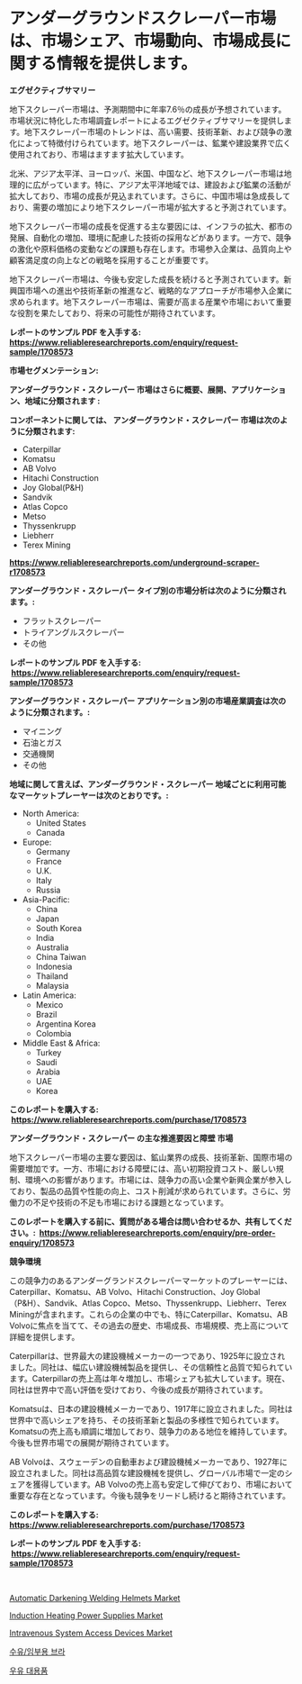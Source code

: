<p><h1>アンダーグラウンドスクレーパー市場は、市場シェア、市場動向、市場成長に関する情報を提供します。</h1></p><p><strong>エグゼクティブサマリー</strong></p>
<p><p>地下スクレーパー市場は、予測期間中に年率7.6％の成長が予想されています。市場状況に特化した市場調査レポートによるエグゼクティブサマリーを提供します。地下スクレーパー市場のトレンドは、高い需要、技術革新、および競争の激化によって特徴付けられています。地下スクレーパーは、鉱業や建設業界で広く使用されており、市場はますます拡大しています。</p><p>北米、アジア太平洋、ヨーロッパ、米国、中国など、地下スクレーパー市場は地理的に広がっています。特に、アジア太平洋地域では、建設および鉱業の活動が拡大しており、市場の成長が見込まれています。さらに、中国市場は急成長しており、需要の増加により地下スクレーパー市場が拡大すると予測されています。</p><p>地下スクレーパー市場の成長を促進する主な要因には、インフラの拡大、都市の発展、自動化の増加、環境に配慮した技術の採用などがあります。一方で、競争の激化や原料価格の変動などの課題も存在します。市場参入企業は、品質向上や顧客満足度の向上などの戦略を採用することが重要です。</p><p>地下スクレーパー市場は、今後も安定した成長を続けると予測されています。新興国市場への進出や技術革新の推進など、戦略的なアプローチが市場参入企業に求められます。地下スクレーパー市場は、需要が高まる産業や市場において重要な役割を果たしており、将来の可能性が期待されています。</p></p>
<p><strong>レポートのサンプル PDF を入手する: <a href="https://www.reliableresearchreports.com/enquiry/request-sample/1708573">https://www.reliableresearchreports.com/enquiry/request-sample/1708573</a></strong></p>
<p><strong>市場セグメンテーション:</strong></p>
<p><strong> アンダーグラウンド・スクレーパー 市場はさらに概要、展開、アプリケーション、地域に分類されます :</strong></p>
<p><strong>コンポーネントに関しては、 アンダーグラウンド・スクレーパー 市場は次のように分類されます: &nbsp;</strong></p>
<p><ul><li>Caterpillar</li><li>Komatsu</li><li>AB Volvo</li><li>Hitachi Construction</li><li>Joy Global(P&H)</li><li>Sandvik</li><li>Atlas Copco</li><li>Metso</li><li>Thyssenkrupp</li><li>Liebherr</li><li>Terex Mining</li></ul></p>
<p><strong><a href="https://www.reliableresearchreports.com/underground-scraper-r1708573">https://www.reliableresearchreports.com/underground-scraper-r1708573</a></strong></p>
<p><strong> アンダーグラウンド・スクレーパー タイプ別の市場分析は次のように分類されます。:</strong></p>
<p><ul><li>フラットスクレーパー</li><li>トライアングルスクレーパー</li><li>その他</li></ul></p>
<p><strong>レポートのサンプル PDF を入手する: &nbsp;<a href="https://www.reliableresearchreports.com/enquiry/request-sample/1708573">https://www.reliableresearchreports.com/enquiry/request-sample/1708573</a></strong></p>
<p><strong> アンダーグラウンド・スクレーパー アプリケーション別の市場産業調査は次のように分類されます。:</strong></p>
<p><ul><li>マイニング</li><li>石油とガス</li><li>交通機関</li><li>その他</li></ul></p>
<p><strong>地域に関して言えば、アンダーグラウンド・スクレーパー 地域ごとに利用可能なマーケットプレーヤーは次のとおりです。:</strong></p>
<p><ul>
    <li>
        North America:
        <ul>
            <li>United States</li>
            <li>Canada</li>
        </ul>
    </li>
    <li>
        Europe:
        <ul>
            <li>Germany</li>
            <li>France</li>
            <li>U.K.</li>
            <li>Italy</li>
            <li>Russia</li>
        </ul>
    </li>
    <li>
        Asia-Pacific:
        <ul>
            <li>China</li>
            <li>Japan</li>
            <li>South Korea</li>
            <li>India</li>
            <li>Australia</li>
            <li>China Taiwan</li>
            <li>Indonesia</li>
            <li>Thailand</li>
            <li>Malaysia</li>
        </ul>
    </li>
    <li>
        Latin America:
        <ul>
            <li>Mexico</li>
            <li>Brazil</li>
            <li>Argentina Korea</li>
            <li>Colombia</li>
        </ul>
    </li>
    <li>
        Middle East & Africa:
        <ul>
            <li>Turkey</li>
            <li>Saudi</li>
            <li>Arabia</li>
            <li>UAE</li>
            <li>Korea</li>
        </ul>
    </li>
    </ul></p>
<p><strong>このレポートを購入する: &nbsp;<a href="https://www.reliableresearchreports.com/purchase/1708573">https://www.reliableresearchreports.com/purchase/1708573</a></strong></p>
<p><strong>アンダーグラウンド・スクレーパー の主な推進要因と障壁 市場</strong></p>
<p><p>地下スクレーパー市場の主要な要因は、鉱山業界の成長、技術革新、国際市場の需要増加です。一方、市場における障壁には、高い初期投資コスト、厳しい規制、環境への影響があります。市場には、競争力の高い企業や新興企業が参入しており、製品の品質や性能の向上、コスト削減が求められています。さらに、労働力の不足や技術の不足も市場における課題となっています。</p></p>
<p><strong>このレポートを購入する前に、質問がある場合は問い合わせるか、共有してください。:&nbsp; <a href="https://www.reliableresearchreports.com/enquiry/pre-order-enquiry/1708573">https://www.reliableresearchreports.com/enquiry/pre-order-enquiry/1708573</a></strong></p>
<p><strong>競争環境</strong></p>
<p><p>この競争力のあるアンダーグランドスクレーパーマーケットのプレーヤーには、Caterpillar、Komatsu、AB Volvo、Hitachi Construction、Joy Global（P&H）、Sandvik、Atlas Copco、Metso、Thyssenkrupp、Liebherr、Terex Miningが含まれます。これらの企業の中でも、特にCaterpillar、Komatsu、AB Volvoに焦点を当てて、その過去の歴史、市場成長、市場規模、売上高について詳細を提供します。</p><p>Caterpillarは、世界最大の建設機械メーカーの一つであり、1925年に設立されました。同社は、幅広い建設機械製品を提供し、その信頼性と品質で知られています。Caterpillarの売上高は年々増加し、市場シェアも拡大しています。現在、同社は世界中で高い評価を受けており、今後の成長が期待されています。</p><p>Komatsuは、日本の建設機械メーカーであり、1917年に設立されました。同社は世界中で高いシェアを持ち、その技術革新と製品の多様性で知られています。Komatsuの売上高も順調に増加しており、競争力のある地位を維持しています。今後も世界市場での展開が期待されています。</p><p>AB Volvoは、スウェーデンの自動車および建設機械メーカーであり、1927年に設立されました。同社は高品質な建設機械を提供し、グローバル市場で一定のシェアを獲得しています。AB Volvoの売上高も安定して伸びており、市場において重要な存在となっています。今後も競争をリードし続けると期待されています。</p></p>
<p><strong>このレポートを購入する: &nbsp; <a href="https://www.reliableresearchreports.com/purchase/1708573">https://www.reliableresearchreports.com/purchase/1708573</a></strong></p>
<p><strong>レポートのサンプル PDF を入手する: &nbsp;<a href="https://www.reliableresearchreports.com/enquiry/request-sample/1708573">https://www.reliableresearchreports.com/enquiry/request-sample/1708573</a></strong><strong></strong></p>
<p>&nbsp;</p>
<p><p><a href="https://github.com/JameTravis/Market-Research-Report-List-4/blob/main/automatic-darkening-welding-helmets-market.md">Automatic Darkening Welding Helmets Market</a></p><p><a href="https://view.publitas.com/reportprime-1/induction-heating-power-supplies-market-insight-market-trends-growth-forecasted-from-2024-to-2031/">Induction Heating Power Supplies Market</a></p><p><a href="https://florentine-yuzu-f42.notion.site/Intravenous-System-Access-Devices-Market-Exploring-Market-Share-Market-Trends-and-Future-Growth-c885d00d9b3e4f5eac55ac4d3ad4c055">Intravenous System Access Devices Market</a></p><p><a href="https://medium.com/@sillysally687568/%EA%B0%84%ED%98%B8-%EB%B0%8F-%EC%9E%84%EC%82%B0%EB%B6%80-%EB%B8%8C%EB%9E%98%EC%A7%80%EC%96%B4-%EC%8B%9C%EC%9E%A5-%EB%B6%84%EC%84%9D-%EB%B0%8F-%EC%98%88%EC%B8%A1%EB%90%9C-%EA%B7%9C%EB%AA%A8-2024%EB%85%84%EB%B6%80%ED%84%B0-2031%EB%85%84%EA%B9%8C%EC%A7%80%EC%9D%98-%EA%B8%B0%EA%B0%84%EC%97%90-%EB%8C%80%ED%95%B4-5e40d83b529a">수유/임부용 브라</a></p><p><a href="https://medium.com/@bobbyreitenberg879562023/2024-2031%EB%85%84-%EC%8B%9C%EA%B8%B0%EB%A5%BC-%EC%9C%84%ED%95%9C-%EC%9A%B0%EC%9C%A0-%EB%8C%80%EC%B2%B4%ED%92%88-%EC%8B%9C%EC%9E%A5-%ED%8A%B8%EB%A0%8C%EB%93%9C-%EB%B0%8F-%EC%8B%9C%EC%9E%A5-%EB%B6%84%EC%84%9D-%EC%98%88%EC%B8%A1-7559b59eb71a">우유 대용품</a></p></p>